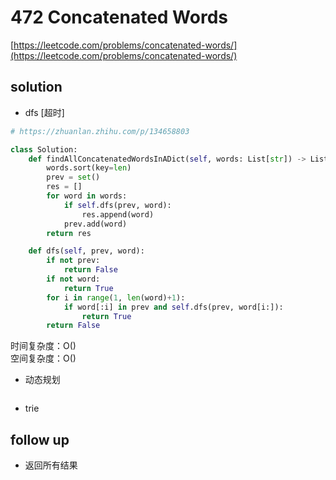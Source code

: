 # 472 Concatenated Words
[https://leetcode.com/problems/concatenated-words/](https://leetcode.com/problems/concatenated-words/)


## solution

- dfs [超时]
```python
# https://zhuanlan.zhihu.com/p/134658803

class Solution:
    def findAllConcatenatedWordsInADict(self, words: List[str]) -> List[str]:
        words.sort(key=len)
        prev = set()
        res = []
        for word in words:
            if self.dfs(prev, word):
                res.append(word)
            prev.add(word)
        return res

    def dfs(self, prev, word):
        if not prev:
            return False
        if not word:
            return True
        for i in range(1, len(word)+1):
            if word[:i] in prev and self.dfs(prev, word[i:]):
                return True
        return False
```
时间复杂度：O() <br>
空间复杂度：O()

- 动态规划
```python

```

- trie


## follow up

- 返回所有结果
